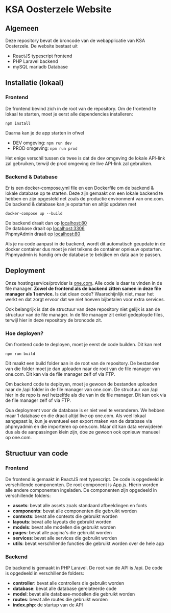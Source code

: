 # KSA Oosterzele Website

## Algemeen
Deze repository bevat de broncode van de webapplicatie van KSA Oosterzele. De website bestaat uit
- ReactJS typescript frontend
- PHP Laravel backend
- mySQL mariadb Database

## Installatie (lokaal)
### Frontend
De frontend bevind zich in de root van de repository. Om de frontend te lokaal te starten, moet je eerst alle dependencies installeren:
```
npm install
```
Daarna kan je de app starten in ofwel
- DEV omgeving: `npm run dev`
- PROD omgeving: `npm run prod`

Het enige verschil tussen de twee is dat de dev omgeving de lokale API-link zal gebruiken, terwijl de prod omgeving de live API-link zal gebruiken.

### Backend & Database
Er is een docker-compose.yml file en een Dockerfile om de backend & lokale database op te starten. Deze zijn gemaakt om een lokale backend te hebben en zijn opgesteld net zoals de productie environment van one.com. De backend & database kan je opstarten en altijd updaten met
```
docker-compose up --build
```
De backend draait dan op [localhost:80](http://localhost:8080)  
De database draait op [localhost:3306](http://localhost:3306)  
PhpmyAdmin draait op [localhost:80](http://localhost:80)

Als je nu code aanpast in de backend, wordt dit automatisch geupdate in de docker container dus moet je niet telkens de container opnieuw opstarten. Phpmyadmin is handig om de database te bekijken en data aan te passen.

## Deployment
Onze hostingservice/provider is [one.com](https://www.one.com/nl/). Alle code is daar te vinden in de file manager. <b>Zowel de frontend als de backend zitten samen in deze file manager als 1 service.</b> Is dat clean code? Waarschijnlijk niet, maar het werkt en dat zorgt ervoor dat we niet hoeven bijbetalen voor extra services.

Ook belangrijk is dat de structuur van deze repository niet gelijk is aan de structuur van de file manager. In de file manager zit enkel gedeployde files, terwijl hier in deze repository de broncode zit.

### Hoe deployen?
Om frontend code te deployen, moet je eerst de code builden. Dit kan met
```
npm run build
```
Dit maakt een build folder aan in de root van de repository. De bestanden van die folder moet je dan uploaden naar de root van de file manager van one.com. Dit kan via de file manager zelf of via FTP.

Om backend code te deployen, moet je gewoon de bestanden uploaden naar de /api folder in de file manager van one.com. De structuur van /api hier in de repo is wel hetzelfde als die van in de file manager. Dit kan ook via de file manager zelf of via FTP.

Qua deployment voor de database is er niet veel te veranderen. We hebben maar 1 database en die draait altijd live op one.com. Als veel lokaal aangepast is, kun je eventueel een export maken van de database via phpmyadmin en die importeren op one.com. Maar dit kan data verwijderen dus als de aanpassingen klein zijn, doe ze gewoon ook opnieuw manueel op one.com.

## Structuur van code
### Frontend
De frontend is gemaakt in ReactJS met typescript. De code is opgedeeld in verschillende componenten. De root component is App.js. Hierin worden alle andere componenten ingeladen. De componenten zijn opgedeeld in verschillende folders:
- <b>assets</b>: bevat alle assets zoals standaard afbeeldingen en fonts
- <b>components</b>: bevat alle componenten die gebruikt worden
- <b>contexts</b>: bevat alle contexts die gebruikt worden
- <b>layouts</b>: bevat alle layouts die gebruikt worden
- <b>models</b>: bevat alle modellen die gebruikt worden
- <b>pages</b>: bevat alle pagina's die gebruikt worden
- <b>services</b>: bevat alle services die gebruikt worden
- <b>utils</b>: bevat verschillende functies die gebruikt worden over de hele app

### Backend
De backend is gemaakt in PHP Laravel. De root van de API is /api. De code is opgedeeld in verschillende folders:
- <b>controller</b>: bevat alle controllers die gebruikt worden
- <b>database</b>: bevat alle database gerelateerde code
- <b>model</b>: bevat alle database-modellen die gebruikt worden
- <b>routes</b>: bevat alle routes die gebruikt worden
- <b>index.php</b>: de startup van de API